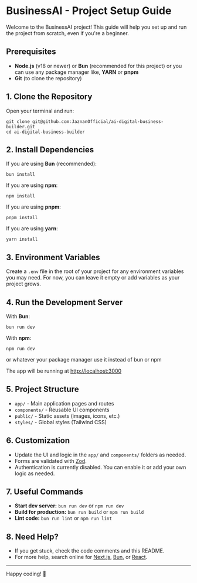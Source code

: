 # BusinessAI - Project Setup Guide

Welcome to the BusinessAI project! This guide will help you set up and run the project from scratch, even if you're a beginner.

## Prerequisites

- **Node.js** (v18 or newer) or **Bun** (recommended for this project) or you can use any package manager like, **YARN** or **pnpm**
- **Git** (to clone the repository)

## 1. Clone the Repository

Open your terminal and run:

```
git clone git@github.com:JaznanOfficial/ai-digital-business-builder.git
cd ai-digital-business-builder
```

## 2. Install Dependencies

If you are using **Bun** (recommended):

```
bun install
```

If you are using **npm**:

```
npm install
```

If you are using **pnpm**:

```
pnpm install
```

If you are using **yarn**:

```
yarn install
```

## 3. Environment Variables

Create a `.env` file in the root of your project for any environment variables you may need. For now, you can leave it empty or add variables as your project grows.

## 4. Run the Development Server

With **Bun**:

```
bun run dev
```

With **npm**:

```
npm run dev
```

or whatever your package manager use it instead of bun or npm

The app will be running at [http://localhost:3000](http://localhost:3000)

## 5. Project Structure

- `app/` - Main application pages and routes
- `components/` - Reusable UI components
- `public/` - Static assets (images, icons, etc.)
- `styles/` - Global styles (Tailwind CSS)

## 6. Customization

- Update the UI and logic in the `app/` and `components/` folders as needed.
- Forms are validated with [Zod](https://zod.dev/).
- Authentication is currently disabled. You can enable it or add your own logic as needed.

## 7. Useful Commands

- **Start dev server:** `bun run dev` or `npm run dev`
- **Build for production:** `bun run build` or `npm run build`
- **Lint code:** `bun run lint` or `npm run lint`

## 8. Need Help?

- If you get stuck, check the code comments and this README.
- For more help, search online for [Next.js](https://nextjs.org/docs), [Bun](https://bun.sh/docs), or [React](https://react.dev/learn).

---

Happy coding! 🚀
